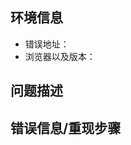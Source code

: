 ## 环境信息

- 错误地址：
- 浏览器以及版本： 

## 问题描述

<!-- 可以输入具体的步骤，区块信息，或者截图，能帮助我们更快的解决您的问题 -->

## 错误信息/重现步骤

<!-- 重现问题的具体操作 -->
<!-- 项目预览：chrome console 面板错误信息 -->
